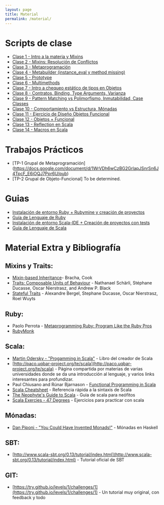 ```yaml
---
layout: page
title: Material
permalink: /material/
---
```


# Scripts de clase

* [Clase 1 - Intro a la materia y Mixins](/scripts/clase_1/)
* [Clase 2 - Mixins: Resolución de Conflictos](/scripts/clase_2/)
* [Clase 3 - Metaprogramación](/scripts/clase_3/)
* [Clase 4 - Metabuilder (instance_eval y method missing)](/scripts/clase_4/)
* [Clase 5 - Prototype](/scripts/clase_5/)
* [Clase 6 - Multimethods](/scripts/clase_6/)
* [Clase 7 - Intro a chequeo estático de tipos en Objetos](/scripts/clase_7/)
* [Clase 8 - Contratos, Binding, Type Arguments, Varianza](/scripts/clase_8/)
* [Clase 9 - Pattern Matching vs Polimorfismo, Inmutabilidad, Case Classes](/scripts/clase_9/)
* [Clase 10 - Comportamiento vs Estructura, Mónadas](/scripts/clase_10/)
* [Clase 11 - Ejercicio de Diseño Objetos Funcional](/scripts/clase_11/)
* [Clase 12 - Objetos + Funcional](/scripts/clase_12/)
* [Clase 13 - Reflection en Scala](/scripts/clase_13/)
* [Clase 14 - Macros en Scala](/scripts/clase_14/)

# Trabajos Prácticos
* [TP-1 Grupal de Metaprogramación] (https://docs.google.com/document/d/1WrVDh6wCzBG2GrlapJSnrSn6J4TpcF_E6iOQJ7Ppr6U/pub)
* [TP-2 Grupal de Objeto-Funcional] To be determined.

# Guias

* [Instalación de entorno Ruby + Rubymine y creación de proyectos](/guias/ruby)
* [Guía de Lenguaje de Ruby](https://goo.gl/sRroc0)
* [Instalación de entorno Scala-IDE + Creación de proyectos con tests](/guias/scala)
* [Guía de Lenguaje de Scala](https://goo.gl/98S7xR)

# Material Extra y Bibliografía

## Mixins y Traits:

- [Mixin-based Inheritance](http://www.bracha.org/oopsla90.pdf)- Bracha, Cook
- [Traits: Composable Units of Behaviour](http://scg.unibe.ch/archive/papers/Scha03aTraits.pdf) - Nathanael Schärli, Stéphane Ducasse, Oscar Nierstrasz, and Andrew P. Black
- [Stateful Traits](http://scg.unibe.ch/archive/papers/Berg07aStatefulTraits.pdf) - Alexandre Bergel, Stephane Ducasse, Oscar Nierstrasz, Roel Wuyts

## Ruby:
 
- Paolo Perrota - [Metaprogramming Ruby: Program Like the Ruby Pros](https://pragprog.com/book/ppmetr/metaprogramming-ruby)
- [RubyMonk](https://rubymonk.com/)

## Scala:
- [Martin Odersky - "Progamming in Scala"](http://www.artima.com/pins1ed/) - Libro del creador de Scala
- [http://paco.uqbar-project.org/te/scala](http://paco.uqbar-project.org/te/scala) - Página compartida por materias de varias universidades donde se da una introducción al lenguaje, y varios links interesantes para profundizar.
- Paul Chiusano and Rúnar Bjarnason - [Functional Programming in Scala](http://www.manning.com/bjarnason/)
- [Scala Cheatsheet](http://docs.scala-lang.org/cheatsheets/) - Referencia rápida a la sintaxis de Scala
- [The Neophyte's Guide to Scala](http://danielwestheide.com/scala/neophytes.html) - Guia de scala para neófitos
- [Scala Exercies - 47 Degrees](http://scala-exercises.47deg.com/) - Ejercicios para practicar con scala

## Mónadas:
- [Dan Piponi - "You Could Have Invented Monads!"](http://blog.sigfpe.com/2006/08/you-could-have-invented-monads-and.html) - Mónadas en Haskell

## SBT:
- [http://www.scala-sbt.org/0.13/tutorial/index.html](http://www.scala-sbt.org/0.13/tutorial/index.html) - Tutorial oficial de SBT

## GIT:
- [https://try.github.io/levels/1/challenges/1](https://try.github.io/levels/1/challenges/1) - Un tutorial muy original, con feedback y todo
